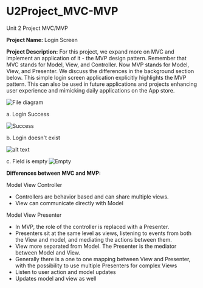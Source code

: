 # U2Project_MVC-MVP
Unit 2 Project MVC/MVP

**Project Name:** Login Screen

**Project Description:** For this project, we expand more on MVC and implement an application of it - the MVP design pattern. Remember that MVC stands for Model, View, and Controller. Now MVP stands for Model, View, and Presenter. We discuss the differences in the background section below. This simple login screen application explicitly highlights the MVP pattern. This can also be used in future applications and projects enhancing user experience and mimicking daily applications on the App store.

![File diagram](https://drive.google.com/uc?id=128QWeQwKqzK4U7uvC6M2GbB13UkdyzEv) 

a. Login Success

![Success](https://drive.google.com/uc?id=1uNg5UsJk_Ko7n7bDq50QyEDo91n-r9Zl)

b. Login doesn't exist

![alt text](https://drive.google.com/uc?id=1um5revSEIA_oNX0yTmR0c3YTAGDBygCC)

c. Field is empty
![Empty](https://drive.google.com/uc?id=1iL8s1o7H86TSsWtzQLOOdnxkUaiX92qS)


**Differences between MVC and MVP:**

Model View Controller
* Controllers are behavior based and can share multiple views.
* View can communicate directly with Model

Model View Presenter
* In MVP, the role of the controller is replaced with a Presenter.
* Presenters sit at the same level as views, listening to events from both the View and model, and mediating the actions between them.
* View more separated from Model. The Presenter is the mediator between Model and View.
* Generally there is a one to one mapping between View and Presenter, with the possibility to use multiple Presenters for complex Views
* Listen to user action and model updates
* Updates model and view as well
